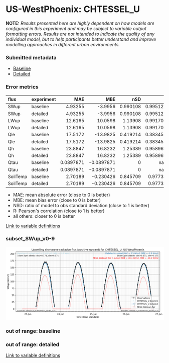 # US-WestPhoenix: CHTESSEL_U

**NOTE:** *Results presented here are highly dependent on how models are configured in this experiment and may be subject to variable output formatting errors. Results are not intended to indicate the quality of any individual model, but to help participants better understand and improve modelling approaches in different urban environments.*

### Submitted metadata

- [Baseline](CHTESSEL_U_US-WestPhoenix_baseline_attrs.md)
- [Detailed](CHTESSEL_U_US-WestPhoenix_detailed_attrs.md)

### Error metrics

| flux     | experiment   |        MAE |         MBE |      nSD |          R |        5th |      95th |      RMSE |       cRMSE |       AMBE |      1-nSD |          1-R |   nSkewness |   nKurtosis |   Overlap |
|:---------|:-------------|-----------:|------------:|---------:|-----------:|-----------:|----------:|----------:|------------:|-----------:|-----------:|-------------:|------------:|------------:|----------:|
| SWup     | baseline     |  4.93255   |  -3.9956    | 0.990108 |   0.995128 | 2.61575    |  2.33911  |  6.45826  |   0.0987198 |  3.9956    | 0.00989224 |   0.00487207 |   0.610889  |   0.0513185 | 0.0950883 |
| SWup     | detailed     |  4.93255   |  -3.9956    | 0.990108 |   0.995128 | 2.61575    |  2.33911  |  6.45826  |   0.0987198 |  3.9956    | 0.00989224 |   0.00487207 |   0.610889  |   0.0513185 | 0.0950883 |
| LWup     | baseline     | 12.6165    |  10.0598    | 1.13908  |   0.991704 | 1.67496    | 38.2052   | 18.2374   |   0.195559  | 10.0598    | 0.139084   |   0.00829558 |   0.328605  |   0.37715   | 0.0506126 |
| LWup     | detailed     | 12.6165    |  10.0598    | 1.13908  |   0.991704 | 1.67496    | 38.2052   | 18.2374   |   0.195559  | 10.0598    | 0.139084   |   0.00829558 |   0.328605  |   0.37715   | 0.0506126 |
| Qle      | baseline     | 17.5172    | -13.9825    | 0.419214 |   0.383457 | 4.0006     | 55.0729   | 28.7536   |   0.92425   | 13.9825    | 0.580786   |   0.616543   |   1.90534   |   4.95326   | 0.472072  |
| Qle      | detailed     | 17.5172    | -13.9825    | 0.419214 |   0.383457 | 4.0006     | 55.0729   | 28.7536   |   0.92425   | 13.9825    | 0.580786   |   0.616543   |   1.90534   |   4.95326   | 0.472072  |
| Qh       | baseline     | 23.8847    |  16.8232    | 1.25389  |   0.958962 | 9.70395    | 77.1424   | 40.8704   |   0.409112  | 16.8232    | 0.25389    |   0.041038   |   0.0205688 |   0.109853  | 0.156198  |
| Qh       | detailed     | 23.8847    |  16.8232    | 1.25389  |   0.958962 | 9.70395    | 77.1424   | 40.8704   |   0.409112  | 16.8232    | 0.25389    |   0.041038   |   0.0205688 |   0.109853  | 0.156198  |
| Qtau     | baseline     |  0.0897871 |  -0.0897871 | 0        | nan        | 0.00256532 |  0.308878 |  0.141782 | nan         |  0.0897871 | 1          | nan          |   1         |   1         | 0.784815  |
| Qtau     | detailed     |  0.0897871 |  -0.0897871 | 0        | nan        | 0.00256532 |  0.308878 |  0.141782 | nan         |  0.0897871 | 1          | nan          |   1         |   1         | 0.784815  |
| SoilTemp | baseline     |  2.70189   |  -0.230426  | 0.845709 |   0.97734  | 2.30402    |  4.16315  |  3.30133  |   0.249266  |  0.230426  | 0.154291   |   0.0226604  |   2.55147   |   0.126795  | 0.0873866 |
| SoilTemp | detailed     |  2.70189   |  -0.230426  | 0.845709 |   0.97734  | 2.30402    |  4.16315  |  3.30133  |   0.249266  |  0.230426  | 0.154291   |   0.0226604  |   2.55147   |   0.126795  | 0.0873866 |

 - MAE: mean absolute error (close to 0 is better)
 - MBE: mean bias error (close to 0 is better)
 - NSD: ratio of model to obs standard deviation (close to 1 is better)
 - R: Pearson's correlation (close to 1 is better)
 - all others: closer to 0 is better

[Link to variable definitions](../modelattrs/variable_definitions.md)

### <a name="subset_swup_v0-9"></a>subset_SWup_v0-9
[![CHTESSEL_U_US-WestPhoenix_subset_SWup_v0-9.png](CHTESSEL_U_US-WestPhoenix_subset_SWup_v0-9.png)](CHTESSEL_U_US-WestPhoenix_subset_SWup_v0-9.png)

### out of range: baseline


### out of range: detailed



[Link to variable definitions](../modelattrs/variable_definitions.md)

